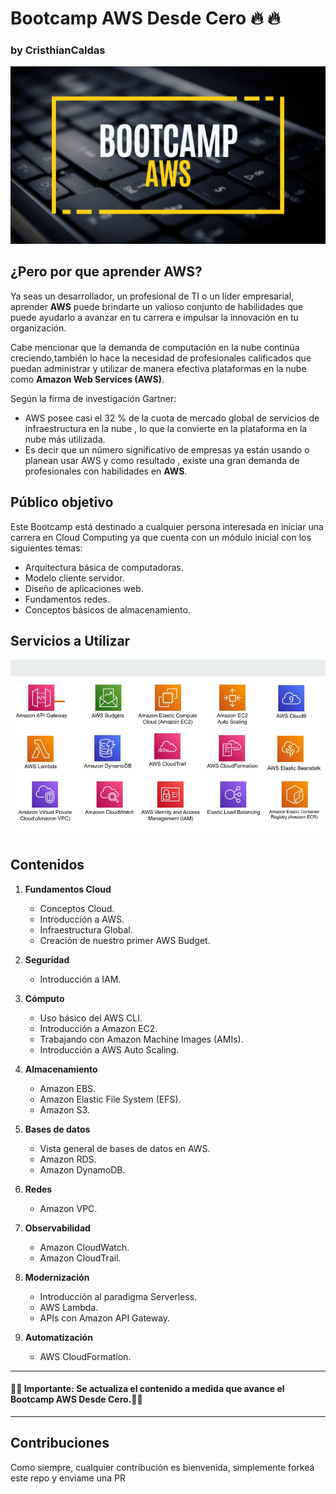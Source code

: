 # Bootcamp AWS Desde Cero 🔥 🔥

### by CristhianCaldas

<p align="center"><img src="./assets/BootCamp-AWS.jpg" width="600"/></p>

## ¿Pero por que aprender AWS?

Ya seas un desarrollador, un profesional de TI o un líder empresarial, aprender **AWS** puede brindarte un valioso conjunto de habilidades que puede ayudarlo a avanzar en tu carrera e impulsar la innovación en tu organización.

Cabe mencionar que la demanda de computación en la nube continúa creciendo,también lo hace la necesidad de profesionales calificados que puedan administrar y utilizar de manera efectiva plataformas en la nube como **Amazon Web Services (AWS)**.

Según la firma de investigación Gartner:

+ AWS posee casi el 32 % de la cuota de mercado global de servicios de infraestructura en la nube , lo que la convierte en la plataforma en la nube más utilizada.
+ Es decir que un número significativo de empresas ya están usando o planean usar AWS y como resultado , existe una gran demanda de profesionales con habilidades en **AWS**.

## Público objetivo

Este Bootcamp está destinado a cualquier persona interesada en iniciar una carrera en Cloud Computing ya que cuenta con un módulo inicial con los siguientes temas:

+ Arquitectura básica de computadoras.
+ Modelo cliente servidor.
+ Diseño de aplicaciones web.
+ Fundamentos redes.
+ Conceptos básicos de almacenamiento.

## Servicios a Utilizar

<p align="center"><img src="./assets/aws.jpg" width="600"/></p>

## Contenidos

1. **Fundamentos Cloud**

   + Conceptos Cloud.
   + Introducción a AWS.
   + Infraestructura Global.
   + Creación de nuestro primer AWS Budget.

2. **Seguridad**

   + Introducción a IAM.

3. **Cómputo**

   + Uso básico del AWS CLI.
   + Introducción a Amazon EC2.
   + Trabajando con Amazon Machine Images (AMIs).
   + Introducción a AWS Auto Scaling.

4. **Almacenamiento**

   + Amazon EBS.
   + Amazon Elastic File System (EFS).
   + Amazon S3.

5. **Bases de datos**

   + Vista general de bases de datos en AWS.
   + Amazon RDS.
   + Amazon DynamoDB.

6. **Redes**

   + Amazon VPC.

7. **Observabilidad**

   + Amazon CloudWatch.
   + Amazon CloudTrail.

8. **Modernización**

   + Introducción al paradigma Serverless.
   + AWS Lambda.
   + APIs con Amazon API Gateway.

9. **Automatización**

   + AWS CloudFormation.

---

#### 🔔🔔 Importante: Se actualiza el contenido a medida que avance el Bootcamp AWS Desde Cero.🔔🔔

---

## Contribuciones

Como siempre, cualquier contribución es bienvenida, simplemente forkeá este repo y enviame una PR
